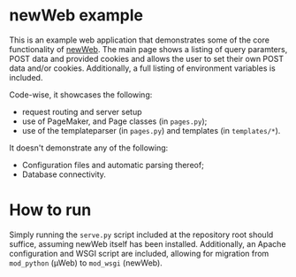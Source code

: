 # newWeb example

This is an example web application that demonstrates some of the core functionality of [newWeb](/edelooff/newWeb). The main page shows a listing of query paramters, POST data and provided cookies and allows the user to set their own POST data and/or cookies. Additionally, a full listing of environment variables is included.

Code-wise, it showcases the following:

* request routing and server setup
* use of PageMaker, and Page classes (in `pages.py`);
* use of the templateparser (in `pages.py`) and templates (in `templates/*`).

It doesn't demonstrate any of the following:

* Configuration files and automatic parsing thereof;
* Database connectivity.


# How to run

Simply running the `serve.py` script included at the repository root should suffice, assuming newWeb itself has been installed. Additionally, an Apache configuration and WSGI script are included, allowing for migration from `mod_python` (µWeb) to `mod_wsgi` (newWeb).
